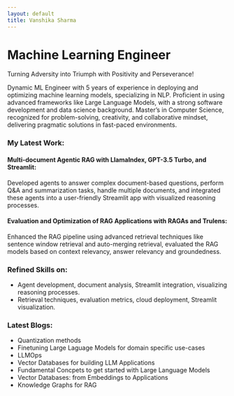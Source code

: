 ```yaml
---
layout: default
title: Vanshika Sharma
---
```

# Machine Learning Engineer

Turning Adversity into Triumph with Positivity and Perseverance!


Dynamic ML Engineer with 5 years of experience in deploying and optimizing machine learning models, specializing in NLP. Proficient in using advanced frameworks like Large Language Models, with a strong software development and data science background. Master’s in Computer Science, recognized for problem-solving, creativity, and collaborative mindset, delivering pragmatic solutions in fast-paced environments.

### My Latest Work:

#### Multi-document Agentic RAG with LlamaIndex, GPT-3.5 Turbo, and Streamlit: 
Developed agents to answer complex document-based questions, perform Q&A and summarization tasks, handle multiple documents, and integrated these agents into a user-friendly Streamlit app with visualized reasoning processes.

#### Evaluation and Optimization of RAG Applications with RAGAs and Trulens: 
Enhanced the RAG pipeline using advanced retrieval techniques like sentence window retrieval and auto-merging retrieval, evaluated the RAG models based on context relevancy, answer relevancy and groundedness.
  
### Refined Skills on:
- Agent development, document analysis, Streamlit integration, visualizing reasoning processes.
- Retrieval techniques, evaluation metrics, cloud deployment, Streamlit visualization.


### Latest Blogs:
- Quantization methods 
- Finetuning Large Laguage Models for domain specific use-cases
- LLMOps
- Vector Databases for building LLM Applications
- Fundamental Concpets to get started with Large Language Models
- Vector Databases: from Embeddings to Applications
- Knowledge Graphs for RAG
